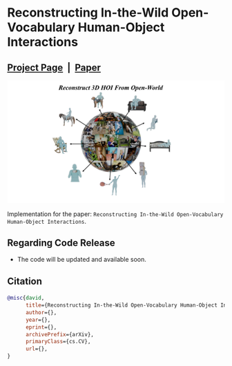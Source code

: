 # Reconstructing In-the-Wild Open-Vocabulary Human-Object Interactions



## [Project Page](https://wenboran2002.github.io/3dhoi/) &nbsp;|&nbsp; [Paper](https://arxiv.org/abs/2503.15898) 

![demo.png](./assets/teaser.png)

Implementation for the paper: `Reconstructing In-the-Wild Open-Vocabulary Human-Object Interactions`.

## Regarding Code Release
- The code will be updated and available soon.
<!-- ## News -->

## Citation
```bibtex
@misc{david,
      title={Reconstructing In-the-Wild Open-Vocabulary Human-Object Interactions}, 
      author={},
      year={},
      eprint={},
      archivePrefix={arXiv},
      primaryClass={cs.CV},
      url={}, 
}
```
